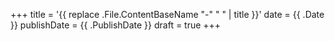 +++
title = '{{ replace .File.ContentBaseName "-" " " | title }}'
date = {{ .Date }}
publishDate = {{ .PublishDate }}
draft = true
+++
